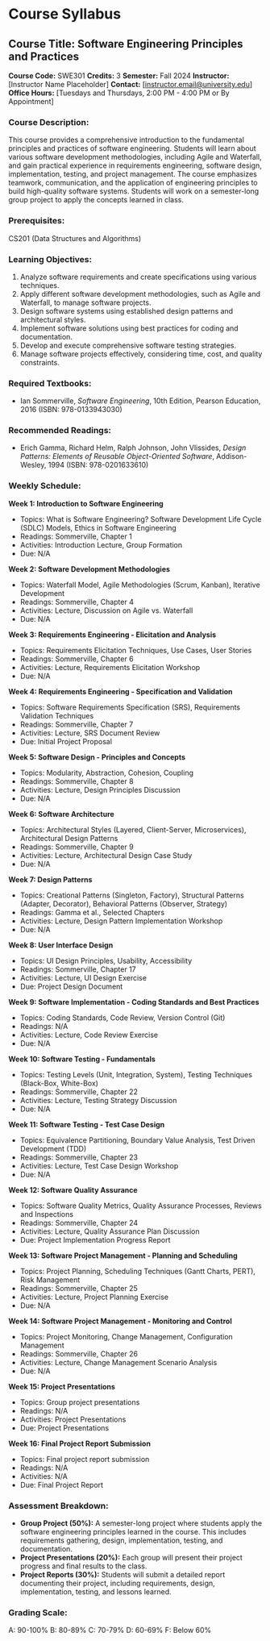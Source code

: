 # Course Syllabus
## Course Title: Software Engineering Principles and Practices
**Course Code:** SWE301
**Credits:** 3
**Semester:** Fall 2024
**Instructor:** [Instructor Name Placeholder]
**Contact:** [instructor.email@university.edu]
**Office Hours:** [Tuesdays and Thursdays, 2:00 PM - 4:00 PM or By Appointment]

### Course Description:
This course provides a comprehensive introduction to the fundamental principles and practices of software engineering. Students will learn about various software development methodologies, including Agile and Waterfall, and gain practical experience in requirements engineering, software design, implementation, testing, and project management. The course emphasizes teamwork, communication, and the application of engineering principles to build high-quality software systems. Students will work on a semester-long group project to apply the concepts learned in class.

### Prerequisites:
CS201 (Data Structures and Algorithms)

### Learning Objectives:
1.  Analyze software requirements and create specifications using various techniques.
2.  Apply different software development methodologies, such as Agile and Waterfall, to manage software projects.
3.  Design software systems using established design patterns and architectural styles.
4.  Implement software solutions using best practices for coding and documentation.
5.  Develop and execute comprehensive software testing strategies.
6.  Manage software projects effectively, considering time, cost, and quality constraints.

### Required Textbooks:
- Ian Sommerville, *Software Engineering*, 10th Edition, Pearson Education, 2016 (ISBN: 978-0133943030)

### Recommended Readings:
- Erich Gamma, Richard Helm, Ralph Johnson, John Vlissides, *Design Patterns: Elements of Reusable Object-Oriented Software*, Addison-Wesley, 1994 (ISBN: 978-0201633610)

### Weekly Schedule:
**Week 1: Introduction to Software Engineering**
- Topics: What is Software Engineering? Software Development Life Cycle (SDLC) Models, Ethics in Software Engineering
- Readings: Sommerville, Chapter 1
- Activities: Introduction Lecture, Group Formation
- Due: N/A

**Week 2: Software Development Methodologies**
- Topics: Waterfall Model, Agile Methodologies (Scrum, Kanban), Iterative Development
- Readings: Sommerville, Chapter 4
- Activities: Lecture, Discussion on Agile vs. Waterfall
- Due: N/A

**Week 3: Requirements Engineering - Elicitation and Analysis**
- Topics: Requirements Elicitation Techniques, Use Cases, User Stories
- Readings: Sommerville, Chapter 6
- Activities: Lecture, Requirements Elicitation Workshop
- Due: N/A

**Week 4: Requirements Engineering - Specification and Validation**
- Topics: Software Requirements Specification (SRS), Requirements Validation Techniques
- Readings: Sommerville, Chapter 7
- Activities: Lecture, SRS Document Review
- Due: Initial Project Proposal

**Week 5: Software Design - Principles and Concepts**
- Topics: Modularity, Abstraction, Cohesion, Coupling
- Readings: Sommerville, Chapter 8
- Activities: Lecture, Design Principles Discussion
- Due: N/A

**Week 6: Software Architecture**
- Topics: Architectural Styles (Layered, Client-Server, Microservices), Architectural Design Patterns
- Readings: Sommerville, Chapter 9
- Activities: Lecture, Architectural Design Case Study
- Due: N/A

**Week 7: Design Patterns**
- Topics: Creational Patterns (Singleton, Factory), Structural Patterns (Adapter, Decorator), Behavioral Patterns (Observer, Strategy)
- Readings: Gamma et al., Selected Chapters
- Activities: Lecture, Design Pattern Implementation Workshop
- Due: N/A

**Week 8: User Interface Design**
- Topics: UI Design Principles, Usability, Accessibility
- Readings: Sommerville, Chapter 17
- Activities: Lecture, UI Design Exercise
- Due: Project Design Document

**Week 9: Software Implementation - Coding Standards and Best Practices**
- Topics: Coding Standards, Code Review, Version Control (Git)
- Readings: N/A
- Activities: Lecture, Code Review Exercise
- Due: N/A

**Week 10: Software Testing - Fundamentals**
- Topics: Testing Levels (Unit, Integration, System), Testing Techniques (Black-Box, White-Box)
- Readings: Sommerville, Chapter 22
- Activities: Lecture, Testing Strategy Discussion
- Due: N/A

**Week 11: Software Testing - Test Case Design**
- Topics: Equivalence Partitioning, Boundary Value Analysis, Test Driven Development (TDD)
- Readings: Sommerville, Chapter 23
- Activities: Lecture, Test Case Design Workshop
- Due: N/A

**Week 12: Software Quality Assurance**
- Topics: Software Quality Metrics, Quality Assurance Processes, Reviews and Inspections
- Readings: Sommerville, Chapter 24
- Activities: Lecture, Quality Assurance Plan Discussion
- Due: Project Implementation Progress Report

**Week 13: Software Project Management - Planning and Scheduling**
- Topics: Project Planning, Scheduling Techniques (Gantt Charts, PERT), Risk Management
- Readings: Sommerville, Chapter 25
- Activities: Lecture, Project Planning Exercise
- Due: N/A

**Week 14: Software Project Management - Monitoring and Control**
- Topics: Project Monitoring, Change Management, Configuration Management
- Readings: Sommerville, Chapter 26
- Activities: Lecture, Change Management Scenario Analysis
- Due: N/A

**Week 15: Project Presentations**
- Topics: Group project presentations
- Readings: N/A
- Activities: Project Presentations
- Due: Project Presentations

**Week 16: Final Project Report Submission**
- Topics: Final project report submission
- Readings: N/A
- Activities: N/A
- Due: Final Project Report

### Assessment Breakdown:
*   **Group Project (50%):** A semester-long project where students apply the software engineering principles learned in the course. This includes requirements gathering, design, implementation, testing, and documentation.
*   **Project Presentations (20%):** Each group will present their project progress and final results to the class.
*   **Project Reports (30%):** Students will submit a detailed report documenting their project, including requirements, design, implementation, testing, and lessons learned.

### Grading Scale:
A: 90-100%
B: 80-89%
C: 70-79%
D: 60-69%
F: Below 60%